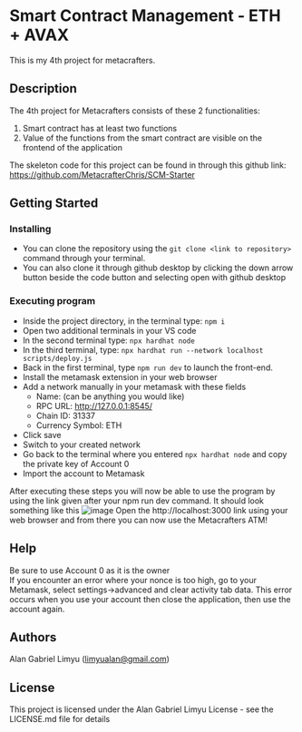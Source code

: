 # Smart Contract Management - ETH + AVAX

This is my 4th project for metacrafters.

## Description

The 4th project for Metacrafters consists of these 2 functionalities:
1. Smart contract has at least two functions
2. Value of the functions from the smart contract are visible on the frontend of the application

The skeleton code for this project can be found in through this github link: https://github.com/MetacrafterChris/SCM-Starter

## Getting Started

### Installing

* You can clone the repository using the ```git clone <link to repository>``` command through your terminal.
* You can also clone it through github desktop by clicking the down arrow button beside the code button and selecting open with github desktop

### Executing program

* Inside the project directory, in the terminal type: ```npm i```
* Open two additional terminals in your VS code
* In the second terminal type: ```npx hardhat node```
* In the third terminal, type: ```npx hardhat run --network localhost scripts/deploy.js```
* Back in the first terminal, type ```npm run dev``` to launch the front-end.
* Install the metamask extension in your web browser
* Add a network manually in your metamask with these fields
  - Name: (can be anything you would like)
  - RPC URL: http://127.0.0.1:8545/
  - Chain ID: 31337
  - Currency Symbol: ETH
* Click save
* Switch to your created network
* Go back to the terminal where you entered ```npx hardhat node``` and copy the private key of Account 0
* Import the account to Metamask

After executing these steps you will now be able to use the program by using the link given after your npm run dev command. It should look something like this
![image](https://github.com/LimyuA/Smart-Contract-Management---ETH-AVAX/assets/92149293/d1e2fa84-f8d8-42e3-8258-97843d5fb3de)
Open the http://localhost:3000 link using your web browser and from there you can now use the Metacrafters ATM!

## Help

Be sure to use Account 0 as it is the owner </br>
If you encounter an error where your nonce is too high, go to your Metamask, select settings->advanced and clear activity tab data. This error occurs when you use your account then close the application, then use the account again.

## Authors

Alan Gabriel Limyu (limyualan@gmail.com)


## License

This project is licensed under the Alan Gabriel Limyu License - see the LICENSE.md file for details
